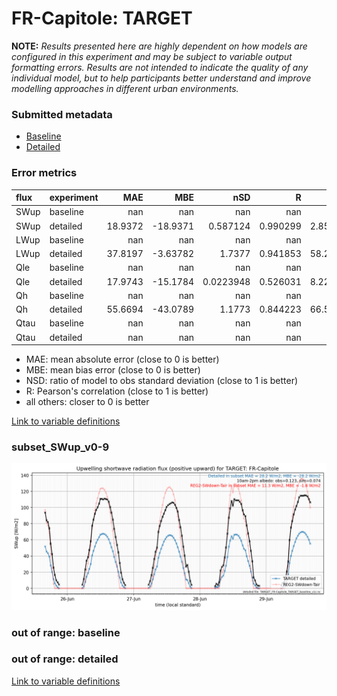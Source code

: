 # FR-Capitole: TARGET

**NOTE:** *Results presented here are highly dependent on how models are configured in this experiment and may be subject to variable output formatting errors. Results are not intended to indicate the quality of any individual model, but to help participants better understand and improve modelling approaches in different urban environments.*

### Submitted metadata

- [Baseline](TARGET_FR-Capitole_baseline_attrs.md)
- [Detailed](TARGET_FR-Capitole_detailed_attrs.md)

### Error metrics

| flux   | experiment   |      MAE |       MBE |         nSD |          R |       5th |     95th |     RMSE |      cRMSE |      AMBE |      1-nSD |          1-R |   nSkewness |   nKurtosis |    Overlap |
|:-------|:-------------|---------:|----------:|------------:|-----------:|----------:|---------:|---------:|-----------:|----------:|-----------:|-------------:|------------:|------------:|-----------:|
| SWup   | baseline     | nan      | nan       | nan         | nan        | nan       | nan      | nan      | nan        | nan       | nan        | nan          |  nan        |  nan        | nan        |
| SWup   | detailed     |  18.9372 | -18.9371  |   0.587124  |   0.990299 |   2.85418 |  44.1941 |  23.7124 |   0.426448 |  18.9371  |   0.412876 |   0.00970059 |    0.13836  |    0.23924  |   0.189264 |
| LWup   | baseline     | nan      | nan       | nan         | nan        | nan       | nan      | nan      | nan        | nan       | nan        | nan          |  nan        |  nan        | nan        |
| LWup   | detailed     |  37.8197 |  -3.63782 |   1.7377    |   0.941853 |  58.2568  |  64.7483 |  45.5994 |   0.863879 |   3.63782 |   0.7377   |   0.0581467  |    0.33863  |    3.26689  |   0.348885 |
| Qle    | baseline     | nan      | nan       | nan         | nan        | nan       | nan      | nan      | nan        | nan       | nan        | nan          |  nan        |  nan        | nan        |
| Qle    | detailed     |  17.9743 | -15.1784  |   0.0223948 |   0.526031 |   8.22294 |  53.3052 |  25.436  |   0.988403 |  15.1784  |   0.977605 |   0.473969   |    0.116109 |    0.883058 |   0.783824 |
| Qh     | baseline     | nan      | nan       | nan         | nan        | nan       | nan      | nan      | nan        | nan       | nan        | nan          |  nan        |  nan        | nan        |
| Qh     | detailed     |  55.6694 | -43.0789  |   1.1773    |   0.844223 |  66.5904  |  11.1563 |  67.4272 |   0.631054 |  43.0789  |   0.177301 |   0.155777   |    0.163878 |    0.587794 |   0.430306 |
| Qtau   | baseline     | nan      | nan       | nan         | nan        | nan       | nan      | nan      | nan        | nan       | nan        | nan          |  nan        |  nan        | nan        |
| Qtau   | detailed     | nan      | nan       | nan         | nan        | nan       | nan      | nan      | nan        | nan       | nan        | nan          |  nan        |  nan        | nan        |

 - MAE: mean absolute error (close to 0 is better)
 - MBE: mean bias error (close to 0 is better)
 - NSD: ratio of model to obs standard deviation (close to 1 is better)
 - R: Pearson's correlation (close to 1 is better)
 - all others: closer to 0 is better

[Link to variable definitions](../modelattrs/variable_definitions.md)

### <a name="subset_swup_v0-9"></a>subset_SWup_v0-9
[![TARGET_FR-Capitole_subset_SWup_v0-9.png](TARGET_FR-Capitole_subset_SWup_v0-9.png)](TARGET_FR-Capitole_subset_SWup_v0-9.png)

### out of range: baseline


### out of range: detailed



[Link to variable definitions](../modelattrs/variable_definitions.md)

